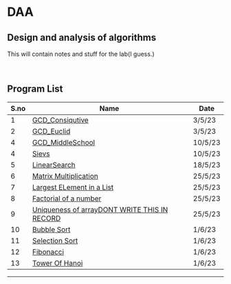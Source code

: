 # DAA
Design and analysis of algorithms
---------------------------------------------------
This will contain notes and stuff for the lab(I guess.)

<br>

## Program List

|S.no|Name|Date|
|---|---|---|
|1|[GCD_Consiqutive](/GCD_Consiqutive.c)|3/5/23|
|2|[GCD_Euclid](/GCD_Euclid.c)|3/5/23|
|4|[GCD_MiddleSchool](./gcdmiddlemanual.c)|10/5/23|
|4|[Sievs](/Sievs.c)|10/5/23|
|5|[LinearSearch](./linearsearch.c)|18/5/23|
|6|[Matrix Multiplication](./matmulti.c)|25/5/23|
|7|[Largest ELement in a List](./largestelement.c)|25/5/23|
|8|[Factorial of a number](./factorial.c)|25/5/23|
|9|[Uniqueness of arrayDONT WRITE THIS IN RECORD](./uniquenessofarr.c)|25/5/23|
|10|[Bubble Sort](./bubble.c)|1/6/23|
|11|[Selection Sort](./selectionsort.c)|1/6/23|
|12|[Fibonacci](./fibonacci.c)|1/6/23|
|13|[Tower Of Hanoi](./towerhanoi.c)|1/6/23|





--------------------

